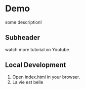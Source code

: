 # Demo

some description!

## Subheader


watch more tutorial on Youtube 

## Local Development

1. Open index.html in your browser.
2. La vie est belle

